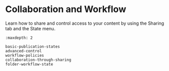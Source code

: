 # Collaboration and Workflow

Learn how to share and control access to your content by using the
Sharing tab and the State menu.

```{toctree}
:maxdepth: 2

basic-publication-states
advanced-control
workflow-policies
collaboration-through-sharing
folder-workflow-state
```

